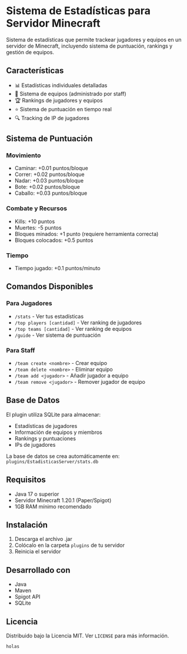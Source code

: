 # Sistema de Estadísticas para Servidor Minecraft
Sistema de estadísticas que permite trackear jugadores y equipos en un servidor de Minecraft, incluyendo sistema de puntuación, rankings y gestión de equipos.

## Características
- 📊 Estadísticas individuales detalladas
- 👥 Sistema de equipos (administrado por staff)
- 🏆 Rankings de jugadores y equipos
- ⭐ Sistema de puntuación en tiempo real
- 🔍 Tracking de IP de jugadores

## Sistema de Puntuación
### Movimiento
- Caminar: +0.01 puntos/bloque
- Correr: +0.02 puntos/bloque
- Nadar: +0.03 puntos/bloque
- Bote: +0.02 puntos/bloque
- Caballo: +0.03 puntos/bloque

### Combate y Recursos
- Kills: +10 puntos
- Muertes: -5 puntos
- Bloques minados: +1 punto (requiere herramienta correcta)
- Bloques colocados: +0.5 puntos

### Tiempo
- Tiempo jugado: +0.1 puntos/minuto

## Comandos Disponibles
### Para Jugadores
- `/stats` - Ver tus estadísticas
- `/top players [cantidad]` - Ver ranking de jugadores
- `/top teams [cantidad]` - Ver ranking de equipos
- `/guide` - Ver sistema de puntuación

### Para Staff
- `/team create <nombre>` - Crear equipo
- `/team delete <nombre>` - Eliminar equipo
- `/team add <jugador>` - Añadir jugador a equipo
- `/team remove <jugador>` - Remover jugador de equipo

## Base de Datos
El plugin utiliza SQLite para almacenar:
- Estadísticas de jugadores
- Información de equipos y miembros
- Rankings y puntuaciones
- IPs de jugadores

La base de datos se crea automáticamente en:
`plugins/EstadisticasServer/stats.db`

## Requisitos
- Java 17 o superior
- Servidor Minecraft 1.20.1 (Paper/Spigot)
- 1GB RAM mínimo recomendado

## Instalación
1. Descarga el archivo .jar
2. Colócalo en la carpeta `plugins` de tu servidor
3. Reinicia el servidor

## Desarrollado con
- Java
- Maven
- Spigot API
- SQLite

## Licencia
Distribuido bajo la Licencia MIT. Ver `LICENSE` para más información.
```
holas 
